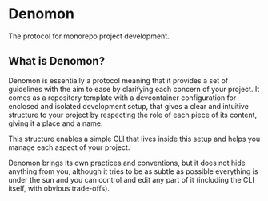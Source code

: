 # Denomon

The protocol for monorepo project development.

## What is Denomon?

Denomon is essentially a protocol meaning that it provides a set of guidelines
with the aim to ease by clarifying each concern of your project. It comes as a
repository template with a devcontainer configuration for enclosed and isolated
development setup, that gives a clear and intuitive structure to your project by
respecting the role of each piece of its content, giving it a place and a name.

This structure enables a simple CLI that lives inside this setup and helps you
manage each aspect of your project.

Denomon brings its own practices and conventions, but it does not hide anything
from you, although it tries to be as subtle as possible everything is under the
sun and you can control and edit any part of it (including the CLI itself, with
obvious trade-offs).
